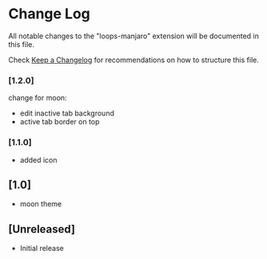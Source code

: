# Change Log

All notable changes to the "loops-manjaro" extension will be documented in this file.

Check [Keep a Changelog](http://keepachangelog.com/) for recommendations on how to structure this file.

### [1.2.0]

change for moon:

- edit inactive tab background
- active tab border on top

### [1.1.0]

- added icon

## [1.0]

- moon theme

## [Unreleased]

- Initial release
